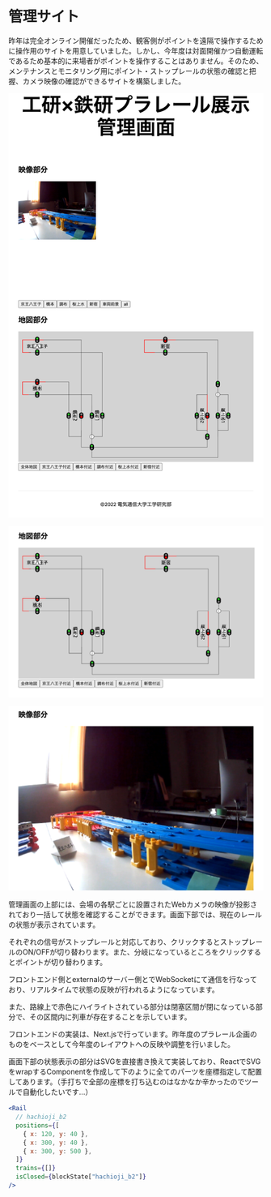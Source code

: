# 管理サイト

昨年は完全オンライン開催だったため、観客側がポイントを遠隔で操作するために操作用のサイトを用意していました。しかし、今年度は対面開催かつ自動運転であるため基本的に来場者がポイントを操作することはありません。そのため、メンテナンスとモニタリング用にポイント・ストップレールの状態の確認と把握、カメラ映像の確認ができるサイトを構築しました。

![配信画面](./img/club.png)

![列車の状態表示](./img/map.png)

![配信映像](./img/video.png)

管理画面の上部には、会場の各駅ごとに設置されたWebカメラの映像が投影されており一括して状態を確認することができます。画面下部では、現在のレールの状態が表示されています。

それぞれの信号がストップレールと対応しており、クリックするとストップレールのON/OFFが切り替わります。また、分岐になっているところをクリックするとポイントが切り替わります。

フロントエンド側とexternalのサーバー側とでWebSocketにて通信を行なっており、リアルタイムで状態の反映が行われるようになっています。

また、路線上で赤色にハイライトされている部分は閉塞区間が閉になっている部分で、その区間内に列車が存在することを示しています。

フロントエンドの実装は、Next.jsで行っています。昨年度のプラレール企画のものをベースとして今年度のレイアウトへの反映や調整を行いました。

画面下部の状態表示の部分はSVGを直接書き換えて実装しており、ReactでSVGをwrapするComponentを作成して下のように全てのパーツを座標指定して配置してあります。（手打ちで全部の座標を打ち込むのはなかなか辛かったのでツールで自動化したいです...）

```jsx
<Rail
  // hachioji_b2
  positions={[
    { x: 120, y: 40 },
    { x: 300, y: 40 },
    { x: 300, y: 500 },
  ]}
  trains={[]}
  isClosed={blockState["hachioji_b2"]}
/>
```